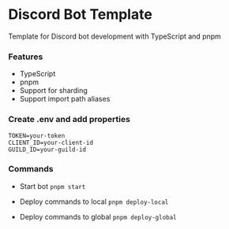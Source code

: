 # Discord Bot Template

Template for Discord bot development with TypeScript and pnpm

### Features
- TypeScript
- pnpm
- Support for sharding
- Support import path aliases

### Create .env and add properties
```
TOKEN=your-token
CLIENT_ID=your-client-id
GUILD_ID=your-guild-id
```

### Commands

- Start bot
  `pnpm start`

- Deploy commands to local
  `pnpm deploy-local`

- Deploy commands to global
  `pnpm deploy-global`
